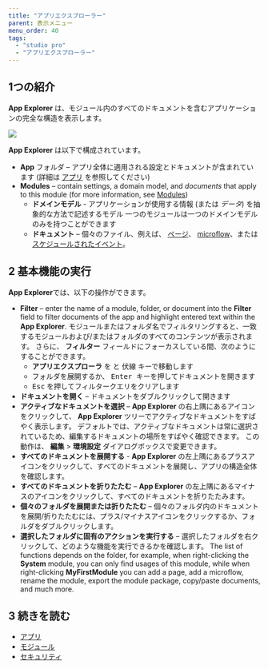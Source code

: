 ```yaml
---
title: "アプリエクスプローラー"
parent: 表示メニュー
menu_order: 40
tags:
  - "studio pro"
  - "アプリエクスプローラー"
---
```


## 1つの紹介

**App Explorer** は、モジュール内のすべてのドキュメントを含むアプリケーションの完全な構造を表示します。

![](attachments/app-explorer/app-explorer.png)

**App Explorer** は以下で構成されています。

* **App** フォルダ – アプリ全体に適用される設定とドキュメントが含まれています (詳細は [アプリ](project) を参照してください)
* **Modules**  – contain settings, a domain model, and *documents* that apply to this module (for more information, see [Modules](modules))
  * **ドメインモデル** - アプリケーションが使用する情報 (または *データ*) を抽象的な方法で記述するモデル 一つのモジュールは一つのドメインモデルのみを持つことができます
  * **ドキュメント** – 個々のファイル、例えば、 [ページ](pages)、 [microflow](microflows)、または [スケジュールされたイベント](scheduled-events)。

## 2 基本機能の実行

**App Explorer**では、以下の操作ができます。

* **Filter** – enter the name of a module, folder, or document into the **Filter** field to filter documents of the app and highlight entered text within the **App Explorer**. モジュールまたはフォルダ名でフィルタリングすると、一致するモジュールおよび/またはフォルダのすべてのコンテンツが表示されます。 さらに、 **フィルター** フィールドにフォーカスしている間、次のようにすることができます。
  * **アプリエクスプローラ** を <kbd></kbd> と <kbd>伏線</kbd> キーで移動します
  * フォルダを展開するか、 <kbd>Enter キーを押してドキュメントを開きます</kbd>
  * <kbd>Esc</kbd> を押してフィルタークエリをクリアします
* **ドキュメントを開く** – ドキュメントをダブルクリックして開きます
* **アクティブなドキュメントを選択** – **App Explorer** の右上隅にあるアイコンをクリックして、 **App Explorer** ツリーでアクティブなドキュメントをすばやく表示します。 デフォルトでは、アクティブなドキュメントは常に選択されているため、編集するドキュメントの場所をすばやく確認できます。 この動作は、 **編集** > **環境設定** ダイアログボックスで変更できます。
* **すべてのドキュメントを展開する** - **App Explorer** の左上隅にあるプラスアイコンをクリックして、すべてのドキュメントを展開し、アプリの構造全体を確認します。
* **すべてのドキュメントを折りたたむ** – **App Explorer** の左上隅にあるマイナスのアイコンをクリックして、すべてのドキュメントを折りたたみます。
* **個々のフォルダを展開または折りたたむ** – 個々のフォルダ内のドキュメントを展開/折りたたむには、プラス/マイナスアイコンをクリックするか、フォルダをダブルクリックします。
* **選択したフォルダに固有のアクションを実行する** – 選択したフォルダを右クリックして、どのような機能を実行できるかを確認します。 The list of functions depends on the folder, for example, when right-clicking the **System** module, you can only find usages of this module, while when right-clicking **MyFirstModule** you can add a page, add a microflow, rename the module, export the module package, copy/paste documents, and much more.

## 3 続きを読む

* [アプリ](プロジェクト)
* [モジュール](モジュール)
* [セキュリティ](セキュリティ)

